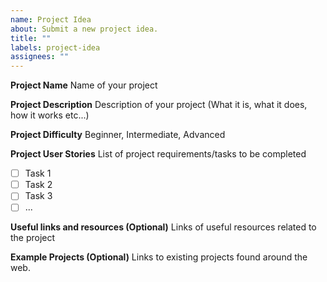 ```yaml
---
name: Project Idea
about: Submit a new project idea.
title: ""
labels: project-idea
assignees: ""
---
```


**Project Name**
Name of your project 

**Project Description**
Description of your project (What it is, what it does, how it works etc...)

**Project Difficulty**
Beginner, Intermediate, Advanced

**Project User Stories**
List of project requirements/tasks to be completed

- [ ] Task 1
- [ ] Task 2
- [ ] Task 3
- [ ] ...

**Useful links and resources (Optional)**
Links of useful resources related to the project

**Example Projects (Optional)**
Links to existing projects found around the web.

